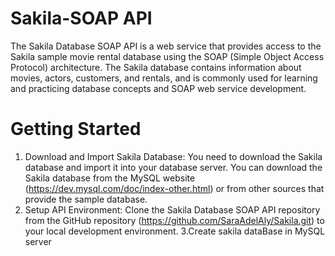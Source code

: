 # Sakila-SOAP API
The Sakila Database SOAP API is a web service that provides access to the Sakila sample movie rental database using the SOAP (Simple Object Access Protocol) architecture. The Sakila database contains information about movies, actors, customers, and rentals, and is commonly used for learning and practicing database concepts and SOAP web service development. 

# Getting Started
1. Download and Import Sakila Database: You need to download the Sakila database and import it into your database server. You can download the Sakila database from the MySQL website (https://dev.mysql.com/doc/index-other.html) or from other sources that provide the sample database.
2. Setup API Environment: Clone the Sakila Database SOAP API repository from the GitHub repository (https://github.com/SaraAdelAly/Sakila.git) to your local development environment. 
3.Create sakila dataBase in MySQL server

